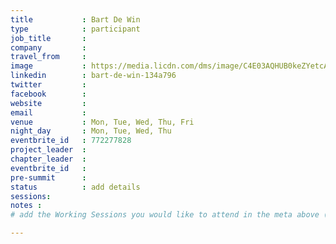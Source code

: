 ```yaml
---
title           : Bart De Win
type            : participant
job_title       :
company         :
travel_from     :
image           : https://media.licdn.com/dms/image/C4E03AQHUB0keZYetcA/profile-displayphoto-shrink_800_800/0?e=1532563200&v=beta&t=khFECJU8crrF59_pJ0xdJqH0EgCThn2zGLnIkrX_LMo
linkedin        : bart-de-win-134a796
twitter         :
facebook        :
website         :
email           :
venue           : Mon, Tue, Wed, Thu, Fri
night_day       : Mon, Tue, Wed, Thu
eventbrite_id   : 772277828
project_leader  :
chapter_leader  :
eventbrite_id   :
pre-summit      :
status          : add details
sessions:
notes :
# add the Working Sessions you would like to attend in the meta above (use the session's title) e.g. sessions (one per line): -Security Playbooks Diagrams -Hackathon Daily Sessions

---
```


<!-- put more details about participant here -->
